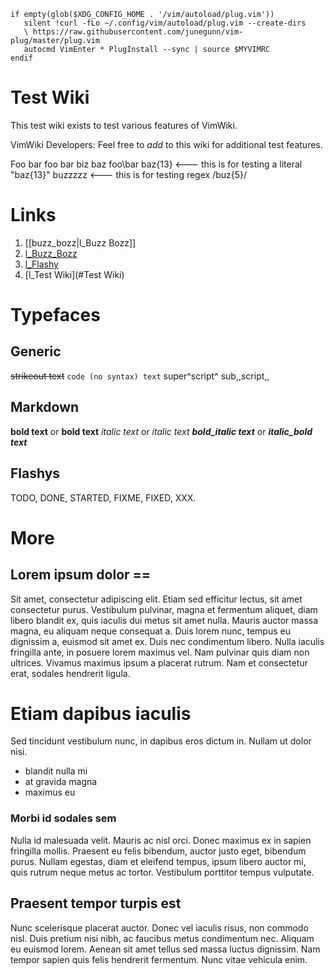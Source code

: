 ``` vim
if empty(glob($XDG_CONFIG_HOME . '/vim/autoload/plug.vim'))
   silent !curl -fLo ~/.config/vim/autoload/plug.vim --create-dirs
   \ https://raw.githubusercontent.com/junegunn/vim-plug/master/plug.vim
   autocmd VimEnter * PlugInstall --sync | source $MYVIMRC
endif
```
# Test Wiki

This test wiki exists to test various features of VimWiki.

VimWiki Developers: Feel free to *add* to this wiki for additional test features.

Foo bar
foo bar
biz baz
foo\bar
baz{13} <--- this is for testing a literal "baz{13}"
buzzzzz <--- this is for testing regex /buz{5}/

# Links

1. [[buzz_bozz|l_Buzz Bozz]]
2. [l_Buzz_Bozz](buzz_bozz)
3. [l_Flashy](#Typefaces#Flashy)
4. [l_Test Wiki](#Test Wiki)

# Typefaces

## Generic

~~strikeout text~~
`code (no syntax) text`
super^script^
sub,,script,,

## Markdown

**bold text** or __bold text__
*italic text* or _italic text_
***bold_italic text*** or ___italic_bold text___

## Flashys
TODO, DONE, STARTED, FIXME, FIXED, XXX.

# More

## Lorem ipsum dolor ==

Sit amet, consectetur adipiscing elit. Etiam sed efficitur lectus, sit amet consectetur purus. Vestibulum pulvinar, magna et fermentum aliquet, diam libero blandit ex, quis iaculis dui metus sit amet nulla. Mauris auctor massa magna, eu aliquam neque consequat a. Duis lorem nunc, tempus eu dignissim a, euismod sit amet ex. Duis nec condimentum libero. Nulla iaculis fringilla ante, in posuere lorem maximus vel. Nam pulvinar quis diam non ultrices. Vivamus maximus ipsum a placerat rutrum. Nam et consectetur erat, sodales hendrerit ligula.

# Etiam dapibus iaculis

Sed tincidunt vestibulum nunc, in dapibus eros dictum in. Nullam ut dolor nisi.

* blandit nulla mi
* at gravida magna
* maximus eu

### Morbi id sodales sem

Nulla id malesuada velit. Mauris ac nisl orci. Donec maximus ex in sapien fringilla mollis. Praesent eu felis bibendum, auctor justo eget, bibendum purus. Nullam egestas, diam et eleifend tempus, ipsum libero auctor mi, quis rutrum neque metus ac tortor. Vestibulum porttitor tempus vulputate.

## Praesent tempor turpis est

Nunc scelerisque placerat auctor. Donec vel iaculis risus, non commodo nisl. Duis pretium nisi nibh, ac faucibus metus condimentum nec. Aliquam eu euismod lorem. Aenean sit amet tellus sed massa luctus dignissim. Nam tempor sapien quis felis hendrerit fermentum. Nunc vitae vehicula enim.
